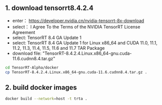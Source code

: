 ## 1. download tensorrt8.4.2.4
- enter： https://developer.nvidia.cn/nvidia-tensorrt-8x-download
- select： I Agree To the Terms of the NVIDIA TensorRT License Agreement
- select:   TensorRT 8.4 GA Update 1
- select:   TensorRT 8.4 GA Update 1 for Linux x86_64 and CUDA 11.0, 11.1, 11.2, 11.3, 11.4, 11.5, 11.6 and 11.7 TAR Package
- download file:  "TensorRT-8.4.2.4.Linux.x86_64-gnu.cuda-11.6.cudnn8.4.tar.gz"

```bash
cd TensorRT-Alpha/docker
cp TensorRT-8.4.2.4.Linux.x86_64-gnu.cuda-11.6.cudnn8.4.tar.gz .
```

## 2. build docker images
```bash
docker build --network=host -t trta .
```